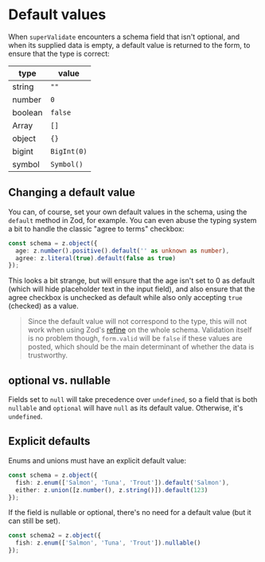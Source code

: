 <script lang="ts">
  import Head from '$lib/Head.svelte'
</script>

# Default values

<Head title="Default values" />

When `superValidate` encounters a schema field that isn't optional, and when its supplied data is empty, a default value is returned to the form, to ensure that the type is correct:

| type    | value       |
| ------- | ----------- |
| string  | `""`        |
| number  | `0`         |
| boolean | `false`     |
| Array   | `[]`        |
| object  | `{}`        |
| bigint  | `BigInt(0)` |
| symbol  | `Symbol()`  |

## Changing a default value

You can, of course, set your own default values in the schema, using the `default` method in Zod, for example. You can even abuse the typing system a bit to handle the classic "agree to terms" checkbox:

```ts
const schema = z.object({
  age: z.number().positive().default('' as unknown as number),
  agree: z.literal(true).default(false as true)
});
```

This looks a bit strange, but will ensure that the age isn't set to 0 as default (which will hide placeholder text in the input field), and also ensure that the agree checkbox is unchecked as default while also only accepting `true` (checked) as a value.

> Since the default value will not correspond to the type, this will not work when using Zod's [refine](https://zod.dev/?id=refine) on the whole schema. Validation itself is no problem though, `form.valid` will be `false` if these values are posted, which should be the main determinant of whether the data is trustworthy.

## optional vs. nullable

Fields set to `null` will take precedence over `undefined`, so a field that is both `nullable` and `optional` will have `null` as its default value. Otherwise, it's `undefined`.

## Explicit defaults

Enums and unions must have an explicit default value:

```ts
const schema = z.object({
  fish: z.enum(['Salmon', 'Tuna', 'Trout']).default('Salmon'),
  either: z.union([z.number(), z.string()]).default(123)
});
```

If the field is nullable or optional, there's no need for a default value (but it can still be set).

```ts
const schema2 = z.object({
  fish: z.enum(['Salmon', 'Tuna', 'Trout']).nullable()
});
```

